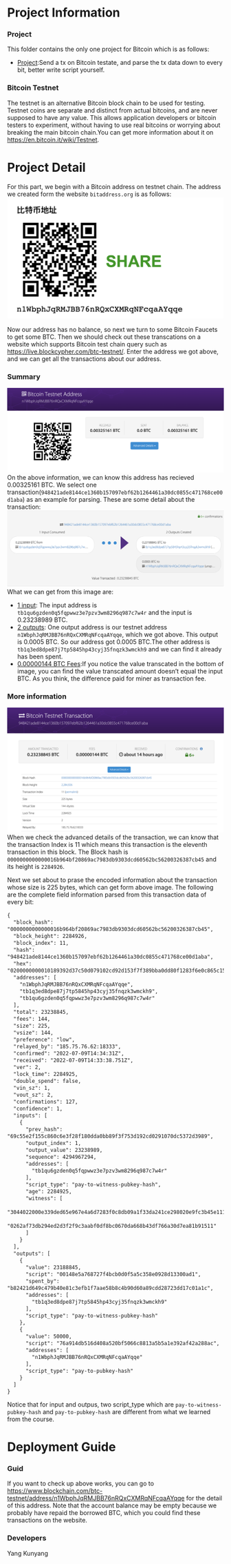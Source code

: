 # Project Information

### Project
This folder contains the only one project for Bitcoin which is as follows:
- [Project](#Project):Send a tx on Bitcoin testate, and parse the tx data down to every bit, better write script yourself.

### Bitcoin Testnet
The testnet is an alternative Bitcoin block chain to be used for testing. Testnet coins are separate and distinct from actual bitcoins, and are never supposed to have any value. This allows application developers or bitcoin testers to experiment, without having to use real bitcoins or worrying about breaking the main bitcoin chain.You can get more information about it on https://en.bitcoin.it/wiki/Testnet.

# Project Detail
For this part, we begin with a Bitcoin address on testnet chain. The address we created form the website `bitaddress.org` is as follows:
![image](PNG/address.png)

Now our address has no balance, so next we turn to some Bitcoin Faucets to get some BTC. Then we should check out these transcations on a website which supports Bitcoin test chain query such as https://live.blockcypher.com/btc-testnet/. Enter the address we got above, and we can get all the transactions about our address.

### Summary
![image](PNG/Summary.png)
On the above information, we can know this address has recieved 0.00325161 BTC. We select one transaction(`948421ade8144ce1360b157097ebf62b1264461a30dc0855c471768ce00d1aba`) as an example for parsing. These are some detail about the transaction:
![image](PNG/onetx.png)
What we can get from this image are:
- [1 input](#):
The input address is `tb1qu6gzden0q5fqpwwz3e7pzv3wm8296q987c7w4r` and the input is 0.23238989 BTC.
- [2 outputs](#):
One output address is our testnet address `n1WbphJqRMJBB76nRQxCXMRqNFcqaAYqqe`, which we got above. This output is 0.0005 BTC. So our address got 0.0005 BTC.The other address is `tb1q3ed8dpe87j7tp5845hp43cyj35fnqzk3wmckh9` and we can find it already has been spent.
- [0.00000144 BTC Fees](#):If you notice the value transcated in the bottom of image, you can find the value transcated amount doesn’t equal the input BTC. As you think, the difference paid for miner as transaction  fee.

### More information
![image](PNG/txView.png)
When we check the advanced details of the transaction, we can know that the transaction Index is 11 which means this transaction is the eleventh transaction in this block. The Block hash is `0000000000000016b964bf20869ac7983db9303dcd60562bc56200326387cb45` and its height is `2284926`.

Next we set about to prase the encoded information about the transaction whose size is 225 bytes, which can get form above image. The following are the complete field information parsed from this transaction data of every bit:


```csv
{
  "block_hash": "0000000000000016b964bf20869ac7983db9303dcd60562bc56200326387cb45",
  "block_height": 2284926,
  "block_index": 11,
  "hash": "948421ade8144ce1360b157097ebf62b1264461a30dc0855c471768ce00d1aba",
  "hex": "0200000000010189392d37c50d079102cd92d153f7f389bba0dd80f1283f6e0c865c152f5ec5690100000000feffffff026dd56101000000001600148e5a768727f4bcb0d0f5a5c358e0928d13300ad150c30000000000001976a914db516d408a520bf5066c8813a5b5a1e392af42a288ac02473044022000e339ded65e967e4a6d7283f0c8db09a1f33da241ce298020e9fc3b45e1112302201865ec939a1c0df8b27e520838b5f6a23188a78ddb5720e907e8aea2d8c7ac1a01210262af73db294ed2d3f2f9c3aabf0df8bc0670da668b43df766a30d7ea81b915117ddd2200",
  "addresses": [
    "n1WbphJqRMJBB76nRQxCXMRqNFcqaAYqqe",
    "tb1q3ed8dpe87j7tp5845hp43cyj35fnqzk3wmckh9",
    "tb1qu6gzden0q5fqpwwz3e7pzv3wm8296q987c7w4r"
  ],
  "total": 23238845,
  "fees": 144,
  "size": 225,
  "vsize": 144,
  "preference": "low",
  "relayed_by": "185.75.76.62:18333",
  "confirmed": "2022-07-09T14:34:31Z",
  "received": "2022-07-09T14:33:38.751Z",
  "ver": 2,
  "lock_time": 2284925,
  "double_spend": false,
  "vin_sz": 1,
  "vout_sz": 2,
  "confirmations": 127,
  "confidence": 1,
  "inputs": [
    {
      "prev_hash": "69c55e2f155c860c6e3f28f180dda0bb89f3f753d192cd0291070dc5372d3989",
      "output_index": 1,
      "output_value": 23238989,
      "sequence": 4294967294,
      "addresses": [
        "tb1qu6gzden0q5fqpwwz3e7pzv3wm8296q987c7w4r"
      ],
      "script_type": "pay-to-witness-pubkey-hash",
      "age": 2284925,
      "witness": [
        "3044022000e339ded65e967e4a6d7283f0c8db09a1f33da241ce298020e9fc3b45e1112302201865ec939a1c0df8b27e520838b5f6a23188a78ddb5720e907e8aea2d8c7ac1a01",
        "0262af73db294ed2d3f2f9c3aabf0df8bc0670da668b43df766a30d7ea81b91511"
      ]
    }
  ],
  "outputs": [
    {
      "value": 23188845,
      "script": "00148e5a768727f4bcb0d0f5a5c358e0928d13300ad1",
      "spent_by": "b82421d649c479b40e81c3efb1f7aae58b8c4b90d60a89cdd28723dd17c01a1c",
      "addresses": [
        "tb1q3ed8dpe87j7tp5845hp43cyj35fnqzk3wmckh9"
      ],
      "script_type": "pay-to-witness-pubkey-hash"
    },
    {
      "value": 50000,
      "script": "76a914db516d408a520bf5066c8813a5b5a1e392af42a288ac",
      "addresses": [
        "n1WbphJqRMJBB76nRQxCXMRqNFcqaAYqqe"
      ],
      "script_type": "pay-to-pubkey-hash"
    }
  ]
}
```
Notice that for input and outpus, two script_type which are `pay-to-witness-pubkey-hash` and `pay-to-pubkey-hash` are different from what we learned from the course.




# Deployment Guide

### Guid

If you want to check up above works, you can go to https://www.blockchain.com/btc-testnet/address/n1WbphJqRMJBB76nRQxCXMRqNFcqaAYqqe for the detail of this address. Note that the account balance may be empty because we probably have repaid the borrowed BTC, which you could find these transactions on the website.

### Developers

Yang Kunyang

